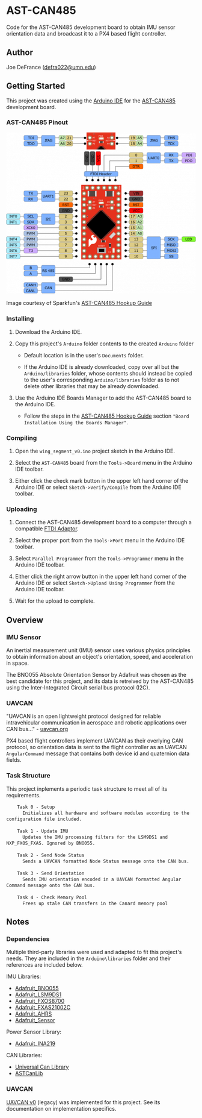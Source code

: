 # AST-CAN485

Code for the AST-CAN485 development board to obtain IMU sensor orientation data and broadcast it to a PX4 based flight controller.

## Author

Joe DeFrance (defra022@umn.edu)

## Getting Started

This project was created using the [Arduino IDE](https://www.arduino.cc/en/main/software) for the [AST-CAN485](https://www.sparkfun.com/products/14483) development board.

### AST-CAN485 Pinout

![AST-CAN485 Pinout](AST-CAN485-Pinout.png)

Image courtesy of Sparkfun's [AST-CAN485 Hookup Guide](https://learn.sparkfun.com/tutorials/ast-can485-hookup-guide?_ga=2.39481377.365903456.1581038177-271346267.1574810854)

### Installing

1. Download the Arduino IDE.

2. Copy this project's `Arduino` folder contents to the created `Arduino` folder 

   * Default location is in the user's `Documents` folder.

   * If the Arduino IDE is already downloaded, copy over all but the `Arduino/libraries` folder, whose contents should instead be copied to the user's corresponding `Arduino/libraries` folder as to not delete other libraries that may be already downloaded.

3. Use the Arduino IDE Boards Manager to add the AST-CAN485 board to the Arduino IDE.

   * Follow the steps in the [AST-CAN485 Hookup Guide](https://learn.sparkfun.com/tutorials/ast-can485-hookup-guide?_ga=2.6567157.631132834.1583434944-271346267.1574810854) section `"Board Installation Using the Boards Manager"`.

### Compiling

1. Open the `wing_segment_v0.ino` project sketch in the Arduino IDE.

2. Select the `AST-CAN485` board from the `Tools->Board` menu in the Arduino IDE toolbar.

3. Either click the check mark button in the upper left hand corner of the Arduino IDE or select `Sketch->Verify/Compile` from the Arduino IDE toolbar.

### Uploading

1. Connect the AST-CAN485 development board to a computer through a compatible [FTDI Adaptor](https://www.sparkfun.com/products/9716?_ga=2.13897968.631132834.1583434944-271346267.1574810854).

2. Select the proper port from the `Tools->Port` menu in the Arduino IDE toolbar.

3. Select `Parallel Programmer` from the `Tools->Programmer` menu in the Arduino IDE toolbar.

4. Either click the right arrow button in the upper left hand corner of the Arduino IDE or select `Sketch->Upload Using Programmer` from the Arduino IDE toolbar.

5. Wait for the upload to complete.

## Overview

### IMU Sensor

An inertial measurement unit (IMU) sensor uses various physics principles to obtain information about an object's orientation, speed, and acceleration in space. 

The BNO055 Absolute Orientation Sensor by Adafruit was chosen as the best candidate for this project, and its data is retreived by the AST-CAN485 using the Inter-Integrated Circuit serial bus protocol (I2C).

### UAVCAN

"UAVCAN is an open lightweight protocol designed for reliable intravehicular communication in aerospace and robotic applications over CAN bus..." - [uavcan.org](https://uavcan.org/)

PX4 based flight controllers implement UAVCAN as their overlying CAN protocol, so orientation data is sent to the flight controller as an UAVCAN `AngularCommand` message that contains both device id and quaternion data fields.

### Task Structure

This project inplements a periodic task structure to meet all of its requirements.

``` 
    Task 0 - Setup
      Initializes all hardware and software modules according to the configuration file included.

    Task 1 - Update IMU
      Updates the IMU processing filters for the LSM9DS1 and NXP_FXOS_FXAS. Ignored by BNO055.

    Task 2 - Send Node Status
      Sends a UAVCAN formatted Node Status message onto the CAN bus.

    Task 3 - Send Orientation
      Sends IMU orientation encoded in a UAVCAN formatted Angular Command message onto the CAN bus.

    Task 4 - Check Memory Pool
      Frees up stale CAN transfers in the Canard memory pool
```

## Notes

### Dependencies

Multiple third-party libraries were used and adapted to fit this project's needs. They are included in the `Arduino\libraries` folder and their references are included below.

IMU Libraries: 
  * [Adafruit_BNO055](https://github.com/adafruit/Adafruit_BNO055)
  * [Adafruit_LSM9DS1](https://github.com/adafruit/Adafruit_LSM9DS1)
  * [Adafruit_FXOS8700](https://github.com/adafruit/Adafruit_FXOS8700)
  * [Adafruit_FXAS21002C](https://github.com/adafruit/Adafruit_FXAS21002C)
  * [Adafruit_AHRS](https://github.com/adafruit/Adafruit_AHRS)
  * [Adafruit_Sensor](https://github.com/adafruit/Adafruit_Sensor)

Power Sensor Library: 
  * [Adafruit_INA219](https://github.com/adafruit/Adafruit_INA219)

CAN Libraries: 
  * [Universal Can Library](https://github.com/rennerm/avr-can-lib/tree/9c6bc9118de66d6edaf1b8539e2b9717ba26d123#universelle-can-blibiothek-avr-can-lib)
  * [ASTCanLib](https://github.com/Atlantis-Specialist-Technologies/AST_CAN_Arduino_Library/blob/master/src/ASTCanLib.h)

### UAVCAN

[UAVCAN v0](https://github.com/UAVCAN/libcanard) (legacy) was implemented for this project. See its documentation on implementation specifics.
